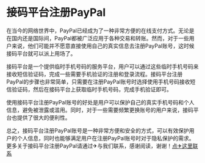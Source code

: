 # 接码平台注册PayPal

在当今的网络世界中，PayPal已经成为了一种非常方便的在线支付方式。无论是在国内还是国际间，PayPal都被广泛应用于各种交易和转账。然而，对于一些用户来说，他们可能并不愿意直接使用自己的真实信息去注册PayPal账号，这时候接码平台就可以派上用场了。

接码平台是一个提供临时手机号码的服务平台，用户可以通过这些临时手机号码来接收短信验证码，完成一些需要手机验证的注册和登录流程。接码平台注册PayPal的步骤也非常简单，只需要在注册PayPal账号时选择使用手机号码接收短信验证码，然后在接码平台上获取临时手机号码，完成手机验证即可。

使用接码平台注册PayPal账号的好处是用户可以保护自己的真实手机号码和个人信息，避免被泄露或滥用。同时，对于一些需要频繁更换账号的用户来说，接码平台也提供了很大的便利性。

总之，接码平台注册PayPal账号是一种非常方便和安全的方式，可以有效保护用户的个人信息，同时也能够满足用户在注册PayPal账号时对于隐私保护的需求。更多关于接码平台注册PayPal请通过✈与我们联系，感谢阅读，谢谢！[点✈这里联系](https://www.k02.cc)